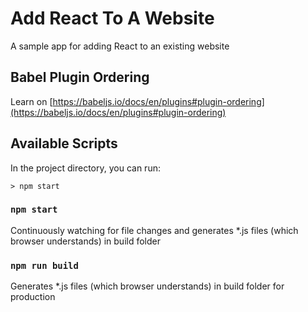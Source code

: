 # Add React To A Website

A sample app for adding React to an existing website

## Babel Plugin Ordering

Learn on [https://babeljs.io/docs/en/plugins#plugin-ordering](https://babeljs.io/docs/en/plugins#plugin-ordering)

## Available Scripts

In the project directory, you can run:

```
> npm start
```
### `npm start`

Continuously watching for file changes and generates *.js files (which browser understands) in build folder

### `npm run build`

Generates *.js files (which browser understands) in build folder for production